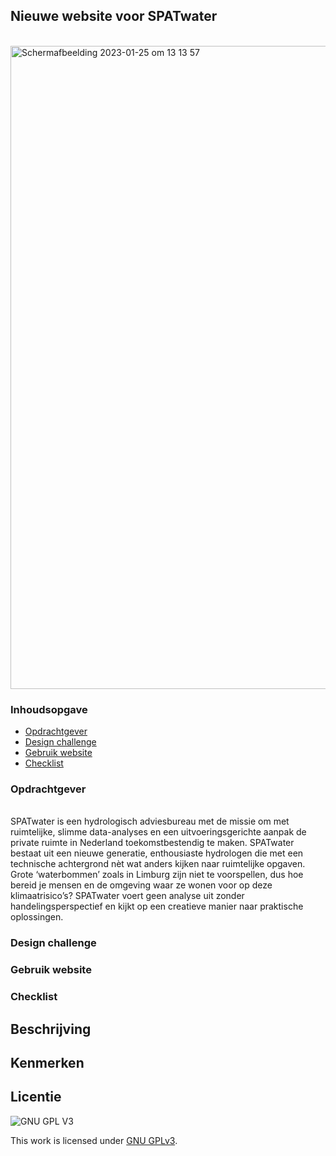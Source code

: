 <h2>Nieuwe website voor SPATwater</h2>
<br>
<img width="1029" alt="Schermafbeelding 2023-01-25 om 13 13 57" src="https://user-images.githubusercontent.com/112857444/214560755-365fafed-0537-4cd1-a9cf-ff3aadfd4ab1.png">

<h3>Inhoudsopgave</h3>
<ul>
        <li><a href="#Opdrachtgever"> Opdrachtgever</a></li> 
<li><a href="#Designchallenge"> Design challenge</a></li>  
<li><a href="#Gebruik"> Gebruik website</a></li>  
<li><a href="#Checklist"> Checklist</a></li> 
</ul>

<h3 id="#Opdrachtgever"> Opdrachtgever</h3>
<br>
SPATwater is een hydrologisch adviesbureau met de missie om met ruimtelijke, slimme data-analyses en een uitvoeringsgerichte aanpak de private ruimte in Nederland
toekomstbestendig te maken.
SPATwater bestaat uit een nieuwe generatie, enthousiaste hydrologen die met een technische achtergrond nèt wat anders kijken naar ruimtelijke opgaven. Grote ‘waterbommen’ zoals in Limburg zijn niet te voorspellen, dus hoe bereid je mensen en de omgeving waar ze wonen voor op deze klimaatrisico’s? SPATwater voert geen analyse uit zonder handelingsperspectief en kijkt op een creatieve manier naar praktische oplossingen.


<h3 id="#Designchallenge"> Design challenge</h3>
        
<h3 id="#Gebruik">Gebruik website</h3>
        
<h3 id="#Checklist">Checklist</h3>
        


## Beschrijving
<!-- In de Beschrijving staat hoe je project er uit ziet, hoe het werkt en wat je er mee kan. -->
<!-- Voeg een mooie poster visual toe 📸 -->
<!-- Voeg een link toe naar Github Pages 🌐-->

## Kenmerken
<!-- Bij Kenmerken staat welke technieken zijn gebruikt en hoe. Wat is de HTML structuur? Wat zijn de belangrijkste dingen in CSS? Wat is er met JS gedaan en hoe? -->


## Licentie

![GNU GPL V3](https://www.gnu.org/graphics/gplv3-127x51.png)

This work is licensed under [GNU GPLv3](./LICENSE).
